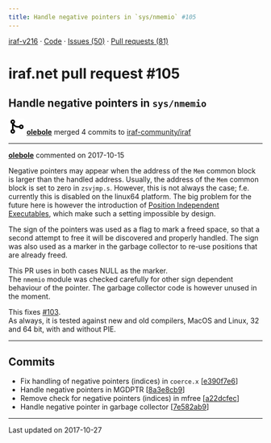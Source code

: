 ```yaml
---
title: Handle negative pointers in `sys/nmemio` #105
---
```


[iraf-v216](/iraf-v216) · [Code](https://github.com/iraf-community/iraf/tree/iraf-v216) · [Issues (50)](/iraf-v216/issues) · [Pull requests (81)](/iraf-v216/issues/pulls)

# iraf.net pull request #105
## Handle negative pointers in `sys/nmemio`
![merge](git-merge.svg) **[olebole](https://github.com/olebole)** merged 4 commits to [iraf-community/iraf](https://github.com/iraf-community/iraf/)

- - - -

**[olebole](https://github.com/olebole)** commented on 2017-10-15

Negative pointers may appear when the address of the `Mem` common  block is larger than the handled address. Usually, the address of the `Mem` common block is set to zero in `zsvjmp.s`. However, this is not always the case; f.e. currently this is disabled on the linux64 platform. The big problem for the future here is however the introduction of [Position Independent Executables](https://en.wikipedia.org/wiki/Position-independent_code#PIE), which make such a setting impossible by design.  
  
The sign of the pointers was used as a flag to mark a freed space, so that a second attempt to free it will be discovered and properly handled. The sign was also used as a marker in the garbage collector to re-use positions that are already freed.   
  
This PR uses in both cases NULL as the marker.  
The `nmemio` module was checked carefully for other sign dependent behaviour of the pointer. The garbage collector code is however unused in the moment.  
  
This fixes [#103](https://iraf-community.github.io/iraf-v216/issues/103).   
As always, it is tested against new and old compilers, MacOS and Linux, 32 and 64 bit, with and without PIE.
- - - -

## Commits

* Fix handling of negative pointers (indices) in `coerce.x` [[e390f7e6](https://github.com/iraf-community/iraf/commit/e390f7e6dd3f42543c58831a1bea83c3fdfcd40f)]
* Handle negative pointers in MGDPTR [[8a3e8cb9](https://github.com/iraf-community/iraf/commit/8a3e8cb9dde4ccc58f04057618fc6576cd1491d9)]
* Remove check for negative pointers (indices) in mfree [[a22dcfec](https://github.com/iraf-community/iraf/commit/a22dcfec86f46720d53eebc6542bfa5a0288aa9b)]
* Handle negative pointer in garbage collector [[7e582ab9](https://github.com/iraf-community/iraf/commit/7e582ab994f09367acf1b12f55af1b8f9b770e26)]

- - - -

Last updated on 2017-10-27
